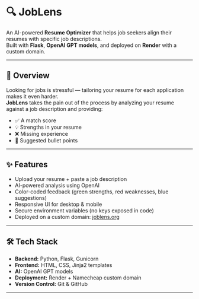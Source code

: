 # 🔍 JobLens

An AI-powered **Resume Optimizer** that helps job seekers align their resumes with specific job descriptions.  
Built with **Flask**, **OpenAI GPT models**, and deployed on **Render** with a custom domain.

---

## 📖 Overview
Looking for jobs is stressful — tailoring your resume for each application makes it even harder.  
**JobLens** takes the pain out of the process by analyzing your resume against a job description and providing:

- ✅ A match score  
- 💡 Strengths in your resume  
- ❌ Missing experience  
- 📝 Suggested bullet points  

---

## ✨ Features
- Upload your resume + paste a job description  
- AI-powered analysis using OpenAI  
- Color-coded feedback (green strengths, red weaknesses, blue suggestions)  
- Responsive UI for desktop & mobile  
- Secure environment variables (no keys exposed in code)  
- Deployed on a custom domain: [joblens.org](https://joblens.org)  

---

## 🛠 Tech Stack
- **Backend:** Python, Flask, Gunicorn  
- **Frontend:** HTML, CSS, Jinja2 templates  
- **AI:** OpenAI GPT models  
- **Deployment:** Render + Namecheap custom domain  
- **Version Control:** Git & GitHub  

---


